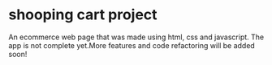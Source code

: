 # shooping cart project

An ecommerce web page that was made using html, css and javascript.
The app is not complete yet.More features and code refactoring will be added soon!

